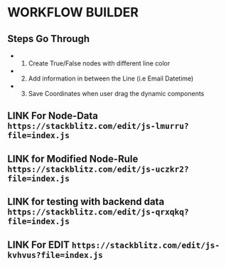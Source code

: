 # WORKFLOW BUILDER

## Steps Go Through

- 1. Create True/False nodes with different line color
- 2. Add information in between the Line (i.e Email Datetime)
- 3. Save Coordinates when user drag the dynamic components

## LINK For Node-Data `https://stackblitz.com/edit/js-lmurru?file=index.js`

## LINK for Modified Node-Rule `https://stackblitz.com/edit/js-uczkr2?file=index.js`

## LINK for testing with backend data `https://stackblitz.com/edit/js-qrxqkq?file=index.js`

## LINK For EDIT `https://stackblitz.com/edit/js-kvhvus?file=index.js`
